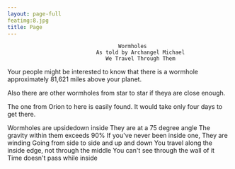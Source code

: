 ```yaml
---
layout: page-full
featimg:8.jpg
title: Page
---
```



                                       Wormholes
                                As told by Archangel Michael
                                   We Travel Through Them

Your people might be interested to know that there is a wormhole approximately 81,621 miles above your planet.

Also there are other wormholes from star to star if theya are close enough.

The one from Orion to here is easily found. It would take only four days to get there.

Wormholes are upsidedown inside They are at a 75 degree angle The gravity within them exceeds 90% If you've never been inside one, They are winding Going from side to side and up and down You travel along the inside edge, not through the middle You can't see through the wall of it Time doesn't pass while inside
